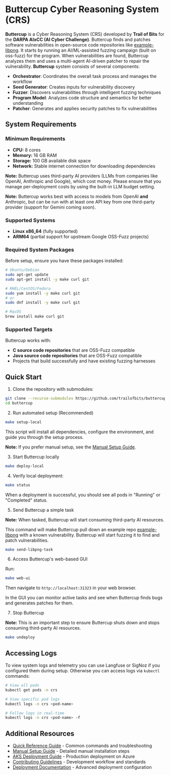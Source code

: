 # Buttercup Cyber Reasoning System (CRS)

**Buttercup** is a Cyber Reasoning System (CRS) developed by **Trail of Bits** for the **DARPA AIxCC (AI Cyber Challenge)**. Buttercup finds and patches software vulnerabilities in open-source code repositories like [example-libpng](https://github.com/tob-challenges/example-libpng). It starts by running an AI/ML-assisted fuzzing campaign (built on oss-fuzz) for the program. When vulnerabilities are found, Buttercup analyzes them and uses a multi-agent AI-driven patcher to repair the vulnerability. **Buttercup** system consists of several components:

- **Orchestrator**: Coordinates the overall task process and manages the workflow
- **Seed Generator**: Creates inputs for vulnerability discovery
- **Fuzzer**: Discovers vulnerabilities through intelligent fuzzing techniques
- **Program Model**: Analyzes code structure and semantics for better understanding
- **Patcher**: Generates and applies security patches to fix vulnerabilities

## System Requirements

### Minimum Requirements

- **CPU:** 8 cores
- **Memory:** 16 GB RAM
- **Storage:** 100 GB available disk space
- **Network:** Stable internet connection for downloading dependencies

**Note:** Buttercup uses third-party AI providers (LLMs from companies like OpenAI, Anthropic and Google), which cost money. Please ensure that you manage per-deployment costs by using the built-in LLM budget setting.

**Note:** Buttercup works best with access to models from OpenAI **and** Anthropic, but can be run with at least one API key from one third-party provider (support for Gemini coming soon).

### Supported Systems
- **Linux x86_64** (fully supported)
- **ARM64** (partial support for upstream Google OSS-Fuzz projects)

### Required System Packages

Before setup, ensure you have these packages installed:

```bash
# Ubuntu/Debian
sudo apt-get update
sudo apt-get install -y make curl git

# RHEL/CentOS/Fedora  
sudo yum install -y make curl git
# or
sudo dnf install -y make curl git

# MacOS
brew install make curl git
```

### Supported Targets

Buttercup works with:

- **C source code repositories** that are OSS-Fuzz compatible
- **Java source code repositories** that are OSS-Fuzz compatible
- Projects that build successfully and have existing fuzzing harnesses

## Quick Start

1. Clone the repository with submodules:

```bash
git clone --recurse-submodules https://github.com/trailofbits/buttercup.git
cd buttercup
```

2. Run automated setup (Recommended)

```bash
make setup-local
```

This script will install all dependencies, configure the environment, and guide you through the setup process.

**Note:** If you prefer manual setup, see the [Manual Setup Guide](MANUAL_SETUP.md).

3. Start Buttercup locally

```bash
make deploy-local
```

4. Verify local deployment:

```bash
make status
```

When a deployment is successful, you should see all pods in "Running" or "Completed" status.


5. Send Buttercup a simple task

**Note:** When tasked, Buttercup will start consuming third-party AI resources. 

This command will make Buttercup pull down an example repo [example-libpng](https://github.com/tob-challenges/example-libpng) with a known vulnerability. Buttercup will start fuzzing it to find and patch vulnerabilities. 

```bash
make send-libpng-task
```

6. Access Buttercup's web-based GUI

Run:

```bash
make web-ui
```

Then navigate to `http://localhost:31323` in your web browser.

In the GUI you can monitor active tasks and see when Buttercup finds bugs and generates patches for them.


7. Stop Buttercup

**Note:** This is an important step to ensure Buttercup shuts down and stops consuming third-party AI resources.

```bash
make undeploy
```

## Accessing Logs

To view system logs and telemetry you can use Langfuse or SigNoz if you configured them during setup. Otherwise you can access logs via `kubectl` commands:

```bash
# View all pods
kubectl get pods -n crs

# View specific pod logs
kubectl logs -n crs <pod-name>

# Follow logs in real-time
kubectl logs -n crs <pod-name> -f
```

## Additional Resources

- [Quick Reference Guide](QUICK_REFERENCE.md) - Common commands and troubleshooting
- [Manual Setup Guide](MANUAL_SETUP.md) - Detailed manual installation steps
- [AKS Deployment Guide](AKS_DEPLOYMENT.md) - Production deployment on Azure
- [Contributing Guidelines](CONTRIBUTING.md) - Development workflow and standards
- [Deployment Documentation](deployment/README.md) - Advanced deployment configuration
